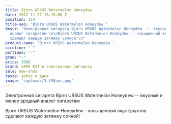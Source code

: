 ```yaml
---
title: Bjorn URSUS Watermelon Honeydew
date: 2022-11-27 15:15:00 Z
position: 114
title-seo: 'Bjorn URSUS Watermelon Honeydew '
descr: "Электронная сигарета Bjorn URSUS Watermelon Honeydew  -- вкусный и менее вредный
  аналог сигаретам \n\nBjorn URSUS Watermelon Honeydew  - насыщенный вкус фруктов
  сделают каждую затяжку сочной!\n"
product-name: 'Bjorn URSUS Watermelon Honeydew '
nicotine: "-"
portions: "-"
gram: "-"
price: 5000
brand: VAPE KIT и электронные сигареты
sale: new-snus
taste: арбуз и дыня
image: "/uploads/3-f98aec.png"
---
```


Электронная сигарета Bjorn URSUS Watermelon Honeydew  -- вкусный и менее вредный аналог сигаретам 

Bjorn URSUS Watermelon Honeydew  - насыщенный вкус фруктов сделают каждую затяжку сочной!
